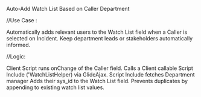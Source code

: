 
Auto-Add Watch List Based on Caller Department

//Use Case : 

Automatically adds relevant users to the Watch List field when a Caller is selected on Incident.
Keep department leads or stakeholders automatically informed.

//Logic: 

Client Script runs onChange of the Caller field.
Calls a Client callable Script Include ('WatchListHelper) via GlideAjax.
Script Include fetches Department manager
Adds their sys_id to the Watch List field.
Prevents duplicates by appending to existing watch list values.
